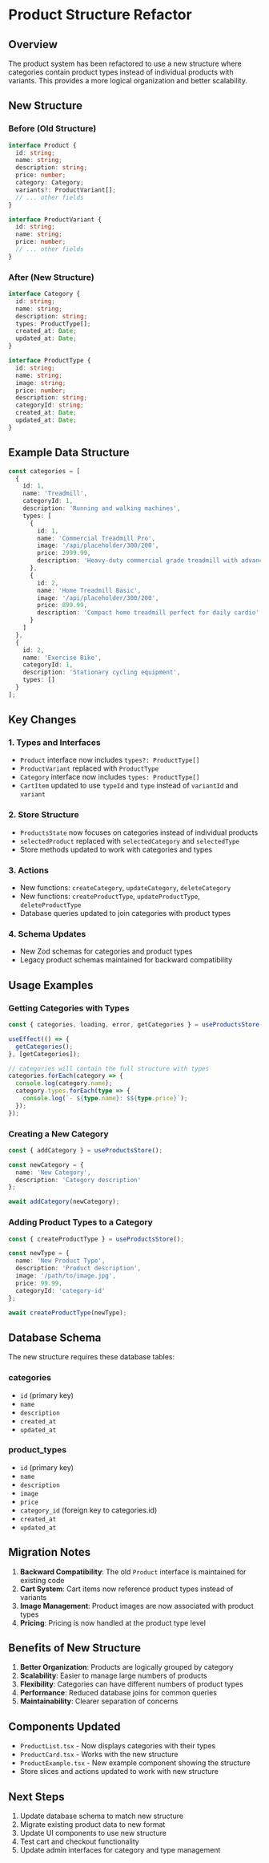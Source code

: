 # Product Structure Refactor

## Overview

The product system has been refactored to use a new structure where categories contain product types instead of individual products with variants. This provides a more logical organization and better scalability.

## New Structure

### Before (Old Structure)
```typescript
interface Product {
  id: string;
  name: string;
  description: string;
  price: number;
  category: Category;
  variants?: ProductVariant[];
  // ... other fields
}

interface ProductVariant {
  id: string;
  name: string;
  price: number;
  // ... other fields
}
```

### After (New Structure)
```typescript
interface Category {
  id: string;
  name: string;
  description: string;
  types: ProductType[];
  created_at: Date;
  updated_at: Date;
}

interface ProductType {
  id: string;
  name: string;
  image: string;
  price: number;
  description: string;
  categoryId: string;
  created_at: Date;
  updated_at: Date;
}
```

## Example Data Structure

```typescript
const categories = [
  { 
    id: 1, 
    name: 'Treadmill', 
    categoryId: 1, 
    description: 'Running and walking machines',
    types: [
      {
        id: 1,
        name: 'Commercial Treadmill Pro',
        image: '/api/placeholder/300/200',
        price: 2999.99,
        description: 'Heavy-duty commercial grade treadmill with advanced features'
      },
      {
        id: 2,
        name: 'Home Treadmill Basic',
        image: '/api/placeholder/300/200',
        price: 899.99,
        description: 'Compact home treadmill perfect for daily cardio'
      }
    ]
  },
  { 
    id: 2, 
    name: 'Exercise Bike', 
    categoryId: 1, 
    description: 'Stationary cycling equipment',
    types: []
  }
];
```

## Key Changes

### 1. Types and Interfaces
- `Product` interface now includes `types?: ProductType[]`
- `ProductVariant` replaced with `ProductType`
- `Category` interface now includes `types: ProductType[]`
- `CartItem` updated to use `typeId` and `type` instead of `variantId` and `variant`

### 2. Store Structure
- `ProductsState` now focuses on categories instead of individual products
- `selectedProduct` replaced with `selectedCategory` and `selectedType`
- Store methods updated to work with categories and types

### 3. Actions
- New functions: `createCategory`, `updateCategory`, `deleteCategory`
- New functions: `createProductType`, `updateProductType`, `deleteProductType`
- Database queries updated to join categories with product types

### 4. Schema Updates
- New Zod schemas for categories and product types
- Legacy product schemas maintained for backward compatibility

## Usage Examples

### Getting Categories with Types
```typescript
const { categories, loading, error, getCategories } = useProductsStore();

useEffect(() => {
  getCategories();
}, [getCategories]);

// categories will contain the full structure with types
categories.forEach(category => {
  console.log(category.name);
  category.types.forEach(type => {
    console.log(`- ${type.name}: $${type.price}`);
  });
});
```

### Creating a New Category
```typescript
const { addCategory } = useProductsStore();

const newCategory = {
  name: 'New Category',
  description: 'Category description'
};

await addCategory(newCategory);
```

### Adding Product Types to a Category
```typescript
const { createProductType } = useProductsStore();

const newType = {
  name: 'New Product Type',
  description: 'Product description',
  image: '/path/to/image.jpg',
  price: 99.99,
  categoryId: 'category-id'
};

await createProductType(newType);
```

## Database Schema

The new structure requires these database tables:

### categories
- `id` (primary key)
- `name`
- `description`
- `created_at`
- `updated_at`

### product_types
- `id` (primary key)
- `name`
- `description`
- `image`
- `price`
- `category_id` (foreign key to categories.id)
- `created_at`
- `updated_at`

## Migration Notes

1. **Backward Compatibility**: The old `Product` interface is maintained for existing code
2. **Cart System**: Cart items now reference product types instead of variants
3. **Image Management**: Product images are now associated with product types
4. **Pricing**: Pricing is now handled at the product type level

## Benefits of New Structure

1. **Better Organization**: Products are logically grouped by category
2. **Scalability**: Easier to manage large numbers of products
3. **Flexibility**: Categories can have different numbers of product types
4. **Performance**: Reduced database joins for common queries
5. **Maintainability**: Clearer separation of concerns

## Components Updated

- `ProductList.tsx` - Now displays categories with their types
- `ProductCard.tsx` - Works with the new structure
- `ProductExample.tsx` - New example component showing the structure
- Store slices and actions updated to work with new structure

## Next Steps

1. Update database schema to match new structure
2. Migrate existing product data to new format
3. Update UI components to use new structure
4. Test cart and checkout functionality
5. Update admin interfaces for category and type management
